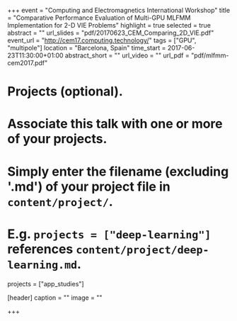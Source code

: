 +++
event = "Computing and Electromagnetics International Workshop"
title = "Comparative Performance Evaluation of Multi-GPU MLFMM Implementation for 2-D VIE Problems"
highlight = true
selected = true
abstract = ""
url_slides = "pdf/20170623_CEM_Comparing_2D_VIE.pdf"
event_url = "http://cem17.computing.technology/"
tags = ["GPU", "multipole"]
location = "Barcelona, Spain"
time_start = 2017-06-23T11:30:00+01:00
abstract_short = ""
url_video = ""
url_pdf = "pdf/mlfmm-cem2017.pdf"

# Projects (optional).
#   Associate this talk with one or more of your projects.
#   Simply enter the filename (excluding '.md') of your project file in `content/project/`.
#   E.g. `projects = ["deep-learning"]` references `content/project/deep-learning.md`.
projects = ["app_studies"]

[header]
  caption = ""
  image = ""

+++

